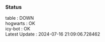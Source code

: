 ### Status


table : DOWN  
hogwarts : OK  
icy-bot : OK  
Latest Update : 2024-07-16 21:09:06.728462
